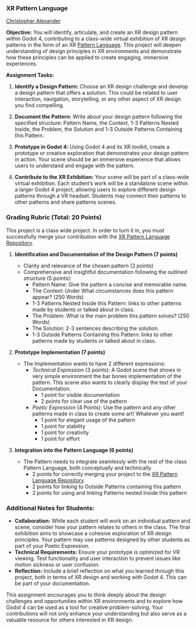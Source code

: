 ### XR Pattern Language

[Christopher Alexander](../Resources/Christopher_Alexander/README.md)

**Objective:** You will identify, articulate, and create an XR design pattern within Godot 4, contributing to a class-wide virtual exhibition of XR design patterns in the form of an XR [Pattern Language](https://en.wikipedia.org/wiki/Pattern_language). This project will deepen understanding of design principles in XR environments and demonstrate how these principles can be applied to create engaging, immersive experiences.

**Assignment Tasks:**

1. **Identify a Design Pattern:** Choose an XR design challenge and develop a design pattern that offers a solution. This could be related to user interaction, navigation, storytelling, or any other aspect of XR design you find compelling.

2. **Document the Pattern:** Write about your design pattern following the specified structure: Pattern Name, the Context, 1-3 Patterns Nested Inside, the Problem, the Solution and 1-3 Outside Patterns Containing this Pattern.

3. **Prototype in Godot 4:** Using Godot 4 and its XR toolkit, create a prototype or creative exploration that demonstrates your design pattern in action. Your scene should be an immersive experience that allows users to understand and engage with the pattern.

4. **Contribute to the XR Exhibition:** Your scene will be part of a class-wide virtual exhibition. Each student’s work will be a standalone scene within a larger Godot 4 project, allowing users to explore different design patterns through a VR headset. Students may connect their patterns to other patterns and share patterns scenes.

### Grading Rubric (Total: 20 Points)

This project is a class wide project. In order to turn it in, you must successfully merge your contribution with the [XR Pattern Language Repository](https://github.com/bezark/XR-Pattern-Language).

1. **Identification and Documentation of the Design Pattern (7 points)**
   - Clarity and relevance of the chosen pattern (2 points)
   - Comprehensive and insightful documentation following the outlined structure (5 points):
     - Pattern Name: Give the pattern a concise and memorable name.
     - The Context: Under What circumstances does this pattern appear?  (250 Words)
     - 1-3 Patterns Nested Inside this Pattern: links to other patterns made by students or talked about in class.
     - The Problem: What is the main problem this pattern solves? (250 Words)
     - The Solution: 2-3 sentences describing the solution.
     - 1-3 Outside Patterns Containing this Pattern: links to other patterns made by students or talked about in class.

2. **Prototype Implementation (7 points)**
   - The Implementation wants to have 2 different expressions:
     - *Technical Expression* (3 points): A Godot scene that shows in very simple environment the bar bones implementation of the pattern. This scene also wants to clearly display the text of your Documentation.
       - 1 point for visible documentation
       - 2 points for clear use of the pattern
     - *Poetic Expression* (4 Points): Use the pattern and any other patterns made in class to create some art! Whatever you want!
       - 1 point for elegant usage of the pattern
       - 1 point for stability
       - 1 point for creativity
       - 1 point for effort

4. **Integration into the Pattern Language (6 points)**
   - The Pattern needs to integrate seamlessly with the rest of the class Pattern Language, both conceptually and technically.
     - 2 points for correctly merging your project to the [XR Pattern Language Repository](https://github.com/bezark/XR-Pattern-Language)
     - 2 points for linking to Outside Patterns containing this pattern
     - 2 points for using and linking Patterns nested Inside this pattern

### Additional Notes for Students:
- **Collaboration:** While each student will work on an individual pattern and scene, consider how your pattern relates to others in the class. The final exhibition aims to showcase a cohesive exploration of XR design principles. Your pattern may use patterns designed by other students as part of your Poetic Expression.
- **Technical Requirements:** Ensure your prototype is optimized for VR viewing. Test functionality and user interaction to prevent issues like motion sickness or user confusion.
- **Reflection:** Include a brief reflection on what you learned through this project, both in terms of XR design and working with Godot 4. This can be part of your documentation.

This assignment encourages you to think deeply about the design challenges and opportunities within XR environments and to explore how Godot 4 can be used as a tool for creative problem-solving. Your contributions will not only enhance your understanding but also serve as a valuable resource for others interested in XR design.
